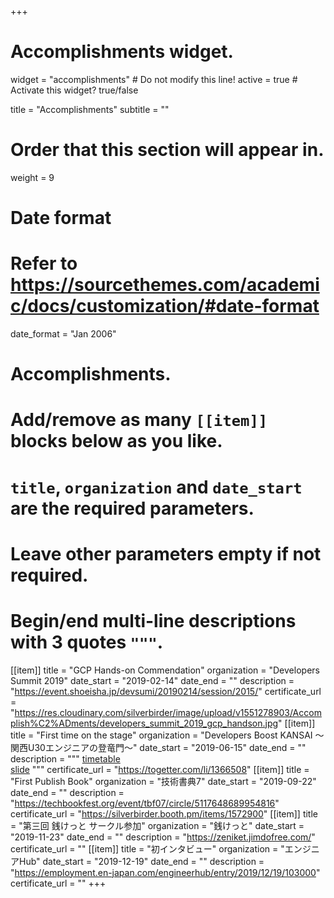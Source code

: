 +++
# Accomplishments widget.
widget = "accomplishments"  # Do not modify this line!
active = true  # Activate this widget? true/false

title = "Accomplish&shy;ments"
subtitle = ""

# Order that this section will appear in.
weight = 9

# Date format
#   Refer to https://sourcethemes.com/academic/docs/customization/#date-format
date_format = "Jan 2006"

# Accomplishments.
#   Add/remove as many `[[item]]` blocks below as you like.
#   `title`, `organization` and `date_start` are the required parameters.
#   Leave other parameters empty if not required.
#   Begin/end multi-line descriptions with 3 quotes `"""`.

[[item]]
  title = "GCP Hands-on Commendation"
  organization = "Developers Summit 2019"
  date_start = "2019-02-14"
  date_end = ""
  description = "https://event.shoeisha.jp/devsumi/20190214/session/2015/"
  certificate_url = "https://res.cloudinary.com/silverbirder/image/upload/v1551278903/Accomplish%C2%ADments/developers_summit_2019_gcp_handson.jpg"
[[item]]
  title = "First time on the stage"
  organization = "Developers Boost KANSAI ～関西U30エンジニアの登竜門～"
  date_start = "2019-06-15"
  date_end = ""
  description = """
  [timetable](https://event.shoeisha.jp/devboost/20190615/timetable#tt1810) <br>
  [slide](https://www.slideshare.net/monotaro-itd-pr/ss-150331504)
  """
  certificate_url = "https://togetter.com/li/1366508"
[[item]]
  title = "First Publish Book"
  organization = "技術書典7"
  date_start = "2019-09-22"
  date_end = ""
  description = "https://techbookfest.org/event/tbf07/circle/5117648689954816"
  certificate_url = "https://silverbirder.booth.pm/items/1572900"
[[item]]
  title = "第三回 銭けっと サークル参加"
  organization = "銭けっと"
  date_start = "2019-11-23"
  date_end = ""
  description = "https://zeniket.jimdofree.com/"
  certificate_url = ""
[[item]]
  title = "初インタビュー"
  organization = "エンジニアHub"
  date_start = "2019-12-19"
  date_end = ""
  description = "https://employment.en-japan.com/engineerhub/entry/2019/12/19/103000"
  certificate_url = ""
+++

